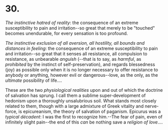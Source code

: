 # 30.

_The instinctive hatred of reality_: the consequence of an extreme
susceptibility to pain and irritation--so great that merely to be
"touched" becomes unendurable, for every sensation is too profound.

_The instinctive exclusion of all aversion, all hostility, all bounds
and distances in feeling_: the consequence of an extreme susceptibility
to pain and irritation--so great that it senses all resistance, all
compulsion to resistance, as unbearable _anguish_ (--that is to say, as
_harmful_, as _prohibited_ by the instinct of self-preservation), and
regards blessedness (joy) as possible only when it is no longer
necessary to offer resistance to anybody or anything, however evil or
dangerous--love, as the only, as the _ultimate_ possibility of life....

These are the two _physiological realities_ upon and out of which the
doctrine of salvation has sprung. I call them a sublime
super-development of hedonism upon a thoroughly unsalubrious soil. What
stands most closely related to them, though with a large admixture of
Greek vitality and nerve-force, is epicureanism, the theory of salvation
of paganism. Epicurus was a _typical décadent_: I was the first to
recognize him.--The fear of pain, even of infinitely slight pain--the
end of this _can_ be nothing save a _religion of love_....


